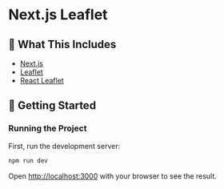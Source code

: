 # Next.js Leaflet 

## 🧰 What This Includes
* [Next.js](https://nextjs.org/)
* [Leaflet](https://leafletjs.com/)
* [React Leaflet](https://react-leaflet.js.org)

## 🚀 Getting Started

### Running the Project
First, run the development server:

```bash
npm run dev
```

Open [http://localhost:3000](http://localhost:3000) with your browser to see the result.
